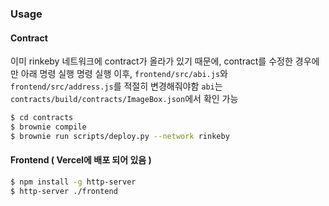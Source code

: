 ### Usage

#### Contract

이미 rinkeby 네트워크에 contract가 올라가 있기 때문에, contract를 수정한 경우에만 아래 명령 실행
명령 실행 이후, `frontend/src/abi.js`와 `frontend/src/address.js`를 적절히 변경해줘야함
`abi`는 `contracts/build/contracts/ImageBox.json`에서 확인 가능

```sh
$ cd contracts
$ brownie compile
$ brownie run scripts/deploy.py --network rinkeby
```

#### Frontend ( Vercel에 배포 되어 있음 )

```sh
$ npm install -g http-server
$ http-server ./frontend
```
